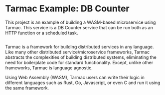# Tarmac Example: DB Counter

This project is an example of building a WASM-based microservice using Tarmac. This service is a DB Counter
service that can be run both as an HTTP function or a scheduled task.

```console
```

Tarmac is a framework for building distributed services in any language. Like many other distributed 
service/microservice frameworks, Tarmac abstracts the complexities of building distributed systems, eliminating the 
need for boilerplate code for standard functionality. Except, unlike other frameworks, Tarmac is language agnostic.

Using Web Assembly (WASM), Tarmac users can write their logic in different languages such as Rust, Go, Javascript, or 
even C and run it using the same framework.
